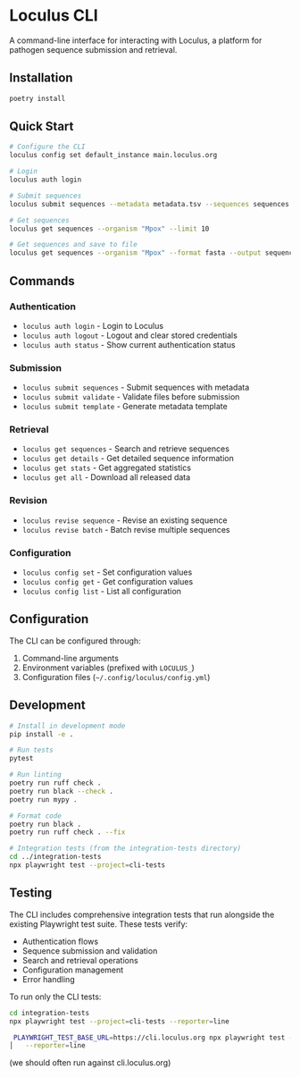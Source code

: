 # Loculus CLI

A command-line interface for interacting with Loculus, a platform for pathogen sequence submission and retrieval.

## Installation

```bash
poetry install
```

## Quick Start

```bash
# Configure the CLI
loculus config set default_instance main.loculus.org

# Login
loculus auth login

# Submit sequences
loculus submit sequences --metadata metadata.tsv --sequences sequences.fasta --organism "Mpox"

# Get sequences
loculus get sequences --organism "Mpox" --limit 10

# Get sequences and save to file
loculus get sequences --organism "Mpox" --format fasta --output sequences.fasta
```

## Commands

### Authentication
- `loculus auth login` - Login to Loculus
- `loculus auth logout` - Logout and clear stored credentials
- `loculus auth status` - Show current authentication status

### Submission
- `loculus submit sequences` - Submit sequences with metadata
- `loculus submit validate` - Validate files before submission
- `loculus submit template` - Generate metadata template

### Retrieval
- `loculus get sequences` - Search and retrieve sequences
- `loculus get details` - Get detailed sequence information
- `loculus get stats` - Get aggregated statistics
- `loculus get all` - Download all released data

### Revision
- `loculus revise sequence` - Revise an existing sequence
- `loculus revise batch` - Batch revise multiple sequences

### Configuration
- `loculus config set` - Set configuration values
- `loculus config get` - Get configuration values  
- `loculus config list` - List all configuration

## Configuration

The CLI can be configured through:
1. Command-line arguments
2. Environment variables (prefixed with `LOCULUS_`)
3. Configuration files (`~/.config/loculus/config.yml`)

## Development

```bash
# Install in development mode
pip install -e .

# Run tests
pytest

# Run linting
poetry run ruff check .
poetry run black --check .
poetry run mypy .

# Format code
poetry run black .
poetry run ruff check . --fix

# Integration tests (from the integration-tests directory)
cd ../integration-tests
npx playwright test --project=cli-tests
```

## Testing

The CLI includes comprehensive integration tests that run alongside the existing Playwright test suite. These tests verify:

- Authentication flows
- Sequence submission and validation
- Search and retrieval operations
- Configuration management
- Error handling

To run only the CLI tests:

```bash
cd integration-tests
npx playwright test --project=cli-tests --reporter=line

 PLAYWRIGHT_TEST_BASE_URL=https://cli.loculus.org npx playwright test --project=cli-tests                │
│   --reporter=line        
```

(we should often run against cli.loculus.org)
